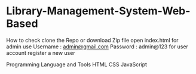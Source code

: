 # Library-Management-System-Web-Based
How to check clone the Repo or download Zip file open index.html for admin use Username : admin@gmail.com Password : admin@123 for user account register a new user

Programming Language and Tools
HTML
CSS
JavaScript

